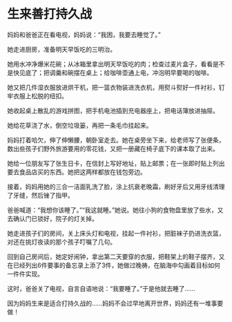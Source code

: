 # 生来善打持久战

妈妈和爸爸正在看电视，妈妈说：“我困，我要去睡觉了。”

她走进厨房，准备明天早饭吃的三明治。

她用水冲净爆米花碗；从冰箱里拿出明天早饭吃的肉；检查过麦片盒子，看看是不是快见底了；把调羹和碗摆在桌上；给咖啡壶通上电，冲泡明早要喝的咖啡。

她又把几件湿衣服放进烘干机，把一篮衣物装进洗衣机，用熨斗熨好一件衬衫，钉牢衣服上松脱的纽扣。

她收起桌上散乱的游戏拼图，把手机电池插到充电器座上，把电话簿放进抽屉。

她给花草浇了水，倒空垃圾篓，再把一条毛巾挂起来。

妈妈打着哈欠，伸了伸懒腰，朝卧室走去。她在桌旁坐下来，给老师写了张便条，数出些孩子们野外旅游要用的零花钱，又把一册藏在椅子底下的课本取了出来。

她给一位朋友写了张生日卡，在信封上写好地址，贴上邮票；在一张即时贴上列出要去食品店买的东西。她把这两样都放在钱包旁边。

接着，妈妈用她的三合一洁面乳洗了脸，涂上抗衰老晚霜，刷好牙后又用牙线清理了牙缝，然后锉了指甲。

爸爸喊道：“我想你该睡了。”“我这就睡。”她说。她往小狗的食物盘里放了些水，又去确认门已锁好，院子的灯关掉。

她走进孩子们的房间，关上床头灯和电视，挂起一件衬衫，把脏袜子扔进洗衣篮，对还在挑灯夜读的那个孩子叮嘱了几句。

回到自己房间后，她定好闹钟，拿出第二天要穿的衣服，把鞋架上的鞋子摆齐，又在已经列出6件要事的备忘录上添了3件，她做过晚祷，在脑海中勾画着目标如何一件件实现。

这时，爸爸关了电视，自言自语地说：“我要睡了。”于是他就去睡了……

因为妈妈生来是适合打持久战的……妈妈不会过早地离开世界，妈妈还有一堆事要做！